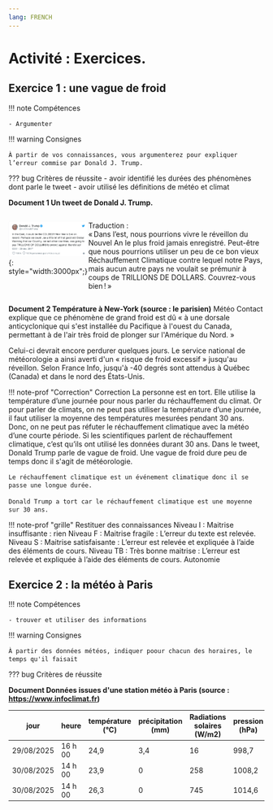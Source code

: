 ```yaml
---
lang: FRENCH
---
```



# Activité : Exercices.

<div markdown style="page-break-after: always;">
    
## Exercice 1 : une vague de froid
!!! note Compétences

    - Argumenter 

!!! warning Consignes

    À partir de vos connaissances, vous argumenterez pour expliquer l’erreur commise par Donald J. Trump.
    
??? bug Critères de réussite
    - avoir identifié les durées des phénomènes dont parle le tweet
    - avoir utilisé les définitions de météo et climat




**Document 1 Un tweet de Donald J. Trump.**

<div markdown style="display: flex; flex-direction:row" > 


![](Pictures/tweetTrump.png){: style="width:3000px";} 

Traduction :  
« Dans l’est, nous pourrions vivre le réveillon du Nouvel An le plus froid jamais enregistré. Peut-être que nous pourrions utiliser un peu de ce bon vieux Réchauffement Climatique contre lequel notre Pays, mais aucun autre pays ne voulait se prémunir à coups de TRILLIONS DE DOLLARS. Couvrez-vous bien ! »

</div>

**Document 2 Température à New-York (source : le parisien)**
Météo Contact explique que ce phénomène de grand froid est dû « à une dorsale anticyclonique qui s'est installée du Pacifique à l'ouest du Canada, permettant à de l'air très froid de plonger sur l'Amérique du Nord. »

Celui-ci devrait encore perdurer quelques jours. Le service national de météorologie a ainsi averti d'un « risque de froid excessif » jusqu'au réveillon. Selon France Info, jusqu'à -40 degrés sont attendus à Québec (Canada) et dans le nord des États-Unis.


!!! note-prof "Correction"
    Correction 
    La personne est en tort. Elle utilise la température d’une journée pour nous parler du réchauffement du climat. Or pour parler de climats, on ne peut pas utiliser la température d’une journée, il faut utiliser la moyenne des températures mesurées pendant 30 ans. Donc, on ne peut pas réfuter le réchauffement climatique avec la météo d’une courte période. Si les scientifiques parlent de réchauffement climatique, c’est qu’ils ont utilisé les données durant 30 ans.
    Dans le tweet, Donald Trump parle de vague de froid. Une vague de froid dure peu de temps donc il s'agit de météorologie.

    Le réchauffement climatique est un événement climatique donc il se passe une longue durée.

    Donald Trump a tort car le réchauffement climatique est une moyenne sur 30 ans.

!!! note-prof "grille"
    Restituer des connaissances
    Niveau I : Maitrise insuffisante : rien
    Niveau F : Maitrise fragile : L’erreur du texte est relevée.
    Niveau S : Maitrise satisfaisante : L’erreur est relevée et expliquée à l’aide des éléments de cours.
    Niveau TB : Très bonne maitrise : L’erreur est relevée et expliquée à l’aide des éléments de cours. Autonomie

</div>    

<div markdown style="page-break-after: always;">
    
## Exercice 2 : la météo à Paris

!!! note Compétences

    - trouver et utiliser des informations

!!! warning Consignes

    À partir des données météos, indiquer poour chacun des horaires, le temps qu'il faisait
    
??? bug Critères de réussite


**Document Données issues d'une station météo à Paris (source : https://www.infoclimat.fr)**

| jour | heure | température (°C) | précipitation (mm) | Radiations solaires (W/m2) | pression (hPa) | vent (km/h) |
|--|---|----|----|-----|----|-----|
| 29/08/2025 | 16 h 00 | 24,9 | 3,4 | 16 | 998,7 | 3,2 |
| 30/08/2025 | 14 h 00 | 23,9 | 0 | 258 | 1008,2 | 8 |
| 30/08/2025 | 14 h 00 | 26,3 | 0 | 745 | 1014,6 | 3,2 |

</div>
